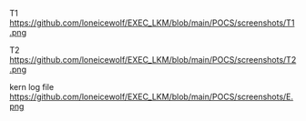 

T1
https://github.com/loneicewolf/EXEC_LKM/blob/main/POCS/screenshots/T1.png

T2
https://github.com/loneicewolf/EXEC_LKM/blob/main/POCS/screenshots/T2.png

kern log file
https://github.com/loneicewolf/EXEC_LKM/blob/main/POCS/screenshots/E.png

